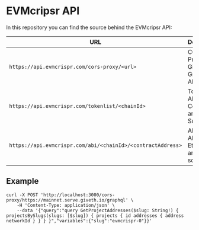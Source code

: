 # EVMcripsr API

In this repository you can find the source behind the EVMcripsr API:

| URL | Description |
| --- | --- |
| `https://api.evmcrispr.com/cors-proxy/<url>` | CORS Proxy to Giveth GraphQL API |
| `https://api.evmcrispr.com/tokenlist/<chainId>` | Token List API mixing Coingecko and Superfluid |
| `https://api.evmcrispr.com/abi/<chainId>/<contractAddress>` | API to fetch ABIs from Etherscan and other sources |

## Example

```
curl -X POST 'http://localhost:3000/cors-proxy/https://mainnet.serve.giveth.io/graphql' \
    -H 'Content-Type: application/json' \
    --data '{"query":"query GetProjectAddresses($slug: String!) { projectsBySlugs(slugs: [$slug]) { projects { id addresses { address networkId } } } }","variables":{"slug":"evmcrispr-0"}}'
```
